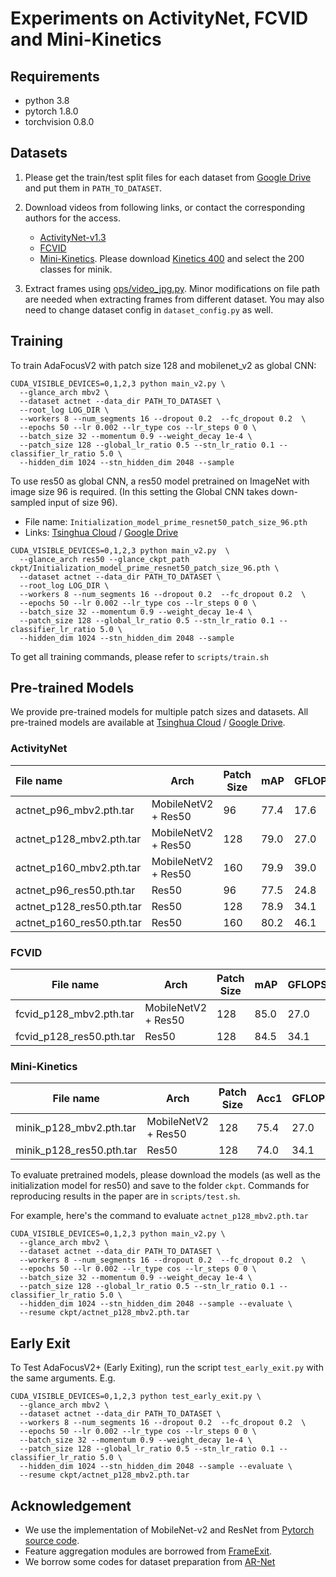 # Experiments on ActivityNet, FCVID and Mini-Kinetics

## Requirements

- python 3.8
- pytorch 1.8.0
- torchvision 0.8.0

## Datasets
1. Please get the train/test split files for each dataset from [Google Drive](https://drive.google.com/drive/folders/1QZ2gVoGMh3Xe20kgdG6s7cnQTYsDWQXz?usp=sharing) and put them in `PATH_TO_DATASET`.
2. Download videos from following links, or contact the corresponding authors for the access. 

   - [ActivityNet-v1.3](http://activity-net.org/download.html) 
   - [FCVID](https://drive.google.com/drive/folders/1cPSc3neTQwvtSPiVcjVZrj0RvXrKY5xj)
   - [Mini-Kinetics](https://deepmind.com/research/open-source/kinetics). Please download [Kinetics 400](https://storage.googleapis.com/deepmind-media/Datasets/kinetics400.tar.gz) and select the 200 classes for minik.

3. Extract frames using [ops/video_jpg.py](ops/video_jpg.py). Minor modifications on file path are needed when extracting frames from different dataset. You may also need to change dataset config in `dataset_config.py`  as well.

## Training

To train AdaFocusV2 with patch size 128 and mobilenet_v2 as global CNN:

```
CUDA_VISIBLE_DEVICES=0,1,2,3 python main_v2.py \
  --glance_arch mbv2 \
  --dataset actnet --data_dir PATH_TO_DATASET \
  --root_log LOG_DIR \
  --workers 8 --num_segments 16 --dropout 0.2  --fc_dropout 0.2  \
  --epochs 50 --lr 0.002 --lr_type cos --lr_steps 0 0 \
  --batch_size 32 --momentum 0.9 --weight_decay 1e-4 \
  --patch_size 128 --global_lr_ratio 0.5 --stn_lr_ratio 0.1 --classifier_lr_ratio 5.0 \
  --hidden_dim 1024 --stn_hidden_dim 2048 --sample
```

To use res50 as global CNN, a res50 model pretrained on ImageNet with image size 96 is required. (In this setting the Global CNN takes down-sampled input of size 96).

- File name: `Initialization_model_prime_resnet50_patch_size_96.pth`
- Links: [Tsinghua Cloud](https://cloud.tsinghua.edu.cn/d/5f686486750f4cf6a11a/) / [Google Drive](https://drive.google.com/drive/folders/1WYLdg6Vzngl16lJfQZCGNnSbLF7YXB_A?usp=sharing)

```
CUDA_VISIBLE_DEVICES=0,1,2,3 python main_v2.py  \
  --glance_arch res50 --glance_ckpt_path ckpt/Initialization_model_prime_resnet50_patch_size_96.pth \
  --dataset actnet --data_dir PATH_TO_DATASET \
  --root_log LOG_DIR \
  --workers 8 --num_segments 16 --dropout 0.2  --fc_dropout 0.2  \
  --epochs 50 --lr 0.002 --lr_type cos --lr_steps 0 0 \
  --batch_size 32 --momentum 0.9 --weight_decay 1e-4 \
  --patch_size 128 --global_lr_ratio 0.5 --stn_lr_ratio 0.1 --classifier_lr_ratio 5.0 \
  --hidden_dim 1024 --stn_hidden_dim 2048 --sample
```

To get all training commands, please refer to `scripts/train.sh`

## Pre-trained Models

We provide pre-trained models for multiple patch sizes and datasets. All pre-trained models are available at [Tsinghua Cloud](https://cloud.tsinghua.edu.cn/d/5f686486750f4cf6a11a/) / [Google Drive](https://drive.google.com/drive/folders/1WYLdg6Vzngl16lJfQZCGNnSbLF7YXB_A?usp=sharing).

### ActivityNet

| File name                 | Arch                | Patch Size | mAP  | GFLOPS |
| :------------------------ | ------------------- | ---------- | ---- | ------ |
| actnet_p96_mbv2.pth.tar   | MobileNetV2 + Res50 | 96         | 77.4 | 17.6   |
| actnet_p128_mbv2.pth.tar  | MobileNetV2 + Res50 | 128        | 79.0 | 27.0   |
| actnet_p160_mbv2.pth.tar  | MobileNetV2 + Res50 | 160        | 79.9 | 39.0   |
| actnet_p96_res50.pth.tar  | Res50               | 96         | 77.5 | 24.8   |
| actnet_p128_res50.pth.tar | Res50               | 128        | 78.9 | 34.1   |
| actnet_p160_res50.pth.tar | Res50               | 160        | 80.2 | 46.1   |

### FCVID

| File name                | Arch                | Patch Size | mAP  | GFLOPS |
| ------------------------ | ------------------- | ---------- | ---- | ------ |
| fcvid_p128_mbv2.pth.tar  | MobileNetV2 + Res50 | 128        | 85.0 | 27.0   |
| fcvid_p128_res50.pth.tar | Res50               | 128        | 84.5 | 34.1   |

### Mini-Kinetics

| File name                | Arch                | Patch Size | Acc1 | GFLOPS |
| ------------------------ | ------------------- | ---------- | ---- | ------ |
| minik_p128_mbv2.pth.tar  | MobileNetV2 + Res50 | 128        | 75.4 | 27.0   |
| minik_p128_res50.pth.tar | Res50               | 128        | 74.0 | 34.1   |

To evaluate pretrained models, please download the models (as well as the initialization model for res50) and save to the folder `ckpt`. Commands for reproducing results in the paper are in `scripts/test.sh`.

For example,  here's the command to evaluate `actnet_p128_mbv2.pth.tar`

```
CUDA_VISIBLE_DEVICES=0,1,2,3 python main_v2.py \
  --glance_arch mbv2 \
  --dataset actnet --data_dir PATH_TO_DATASET \
  --workers 8 --num_segments 16 --dropout 0.2  --fc_dropout 0.2  \
  --epochs 50 --lr 0.002 --lr_type cos --lr_steps 0 0 \
  --batch_size 32 --momentum 0.9 --weight_decay 1e-4 \
  --patch_size 128 --global_lr_ratio 0.5 --stn_lr_ratio 0.1 --classifier_lr_ratio 5.0 \
  --hidden_dim 1024 --stn_hidden_dim 2048 --sample --evaluate \
  --resume ckpt/actnet_p128_mbv2.pth.tar
```

## Early Exit

To Test AdaFocusV2+ (Early Exiting), run the script `test_early_exit.py` with the same arguments. E.g.

```
CUDA_VISIBLE_DEVICES=0,1,2,3 python test_early_exit.py \
  --glance_arch mbv2 \
  --dataset actnet --data_dir PATH_TO_DATASET \
  --workers 8 --num_segments 16 --dropout 0.2  --fc_dropout 0.2  \
  --epochs 50 --lr 0.002 --lr_type cos --lr_steps 0 0 \
  --batch_size 32 --momentum 0.9 --weight_decay 1e-4 \
  --patch_size 128 --global_lr_ratio 0.5 --stn_lr_ratio 0.1 --classifier_lr_ratio 5.0 \
  --hidden_dim 1024 --stn_hidden_dim 2048 --sample --evaluate \
  --resume ckpt/actnet_p128_mbv2.pth.tar
```

## Acknowledgement

- We use the implementation of MobileNet-v2 and ResNet from [Pytorch source code](https://pytorch.org/vision/stable/_modules/torchvision/models/mobilenetv2.html). 
- Feature aggregation modules are borrowed from [FrameExit](https://github.com/Qualcomm-AI-research/FrameExit).
- We borrow some codes for dataset preparation from [AR-Net](https://github.com/mengyuest/AR-Net#dataset-preparation)
